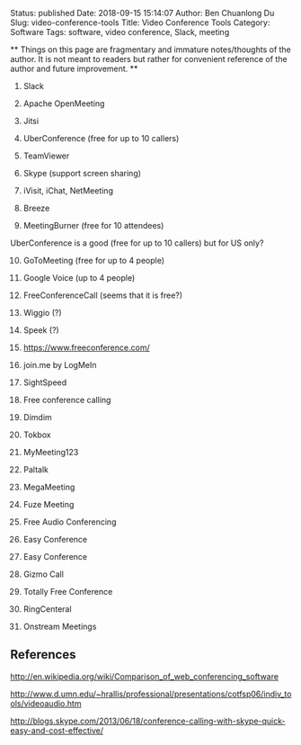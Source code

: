 Status: published
Date: 2018-09-15 15:14:07
Author: Ben Chuanlong Du
Slug: video-conference-tools
Title: Video Conference Tools
Category: Software
Tags: software, video conference, Slack, meeting

**
Things on this page are
fragmentary and immature notes/thoughts of the author.
It is not meant to readers
but rather for convenient reference of the author and future improvement.
**


1. Slack
   
2. Apache OpenMeeting

3. Jitsi

4. UberConference (free for up to 10 callers)

5. TeamViewer

6. Skype (support screen sharing)

7. iVisit, iChat, NetMeeting

8. Breeze

9.  MeetingBurner (free for 10 attendees)



UberConference is a good (free for up to 10 callers) but for US only?



10. GoToMeeting (free for up to 4 people)

11. Google Voice (up to 4 people)

12. FreeConferenceCall (seems that it is free?)

13. Wiggio (?)

14. Speek (?)

15. https://www.freeconference.com/

16. join.me by LogMeIn

17. SightSpeed

18. Free conference calling

19. Dimdim

20. Tokbox

21. MyMeeting123

22. Paltalk

23. MegaMeeting

24. Fuze Meeting

25. Free Audio Conferencing

26. Easy Conference

27. Easy Conference

28. Gizmo Call

29. Totally Free Conference

30. RingCenteral

31. Onstream Meetings

## References

http://en.wikipedia.org/wiki/Comparison_of_web_conferencing_software

http://www.d.umn.edu/~hrallis/professional/presentations/cotfsp06/indiv_tools/videoaudio.htm

http://blogs.skype.com/2013/06/18/conference-calling-with-skype-quick-easy-and-cost-effective/